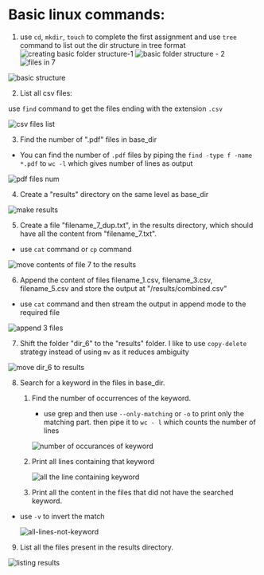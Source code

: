 # Basic linux commands:

1. use `cd`, `mkdir`, `touch` to complete the first assignment and use `tree` command to list out the dir structure in tree format
  ![creating basic folder structure-1](https://github.com/e9spagala/assignment/assets/167054006/3fafb2e4-d273-42d3-9d3a-7060501ebcf0)
![basic folder structure - 2](https://github.com/e9spagala/assignment/assets/167054006/571a6adb-8628-4b6d-aac7-a2d8d0353873)
![files in 7](https://github.com/e9spagala/assignment/assets/167054006/6d4a3e50-0743-464a-85af-03ce5745e1fa)

![basic structure](https://github.com/e9spagala/assignment/assets/167054006/b56f0890-476a-4c03-8a3e-b07475414a04)


2. List all csv files:

use `find` command to get the files ending with the extension `.csv`

![csv files list](https://github.com/e9spagala/assignment/assets/167054006/96cced1a-1982-4078-af2e-cfb3b2fe127e)


3. Find the number of ".pdf" files in base_dir

- You can find the number of `.pdf` files by piping the `find -type f -name *.pdf` to `wc -l` which gives number of lines as output
  
![pdf files num](https://github.com/e9spagala/assignment/assets/167054006/543bbb15-ae8b-4c94-b193-8942642e03d3)


4. Create a "results" directory on the same level as base_dir

![make results](https://github.com/e9spagala/assignment/assets/167054006/0459dd11-7abe-4c9f-82fd-2a9afc31327d)




5. Create a file "filename_7_dup.txt", in the results directory, which should have all the content from "filename_7.txt".

- use `cat` command or `cp` command 

![move contents of file 7 to the results](https://github.com/e9spagala/assignment/assets/167054006/139ec854-28d1-47e1-b242-dc55b16ef4c3)


6. Append the content of files filename_1.csv, filename_3.csv, filename_5.csv and store the output at "/results/combined.csv"

- use `cat` command and then stream the output in append mode to the required file

![append 3 files](https://github.com/e9spagala/assignment/assets/167054006/c319fa84-7cf0-4562-b0ec-cf4c66ca9e9c)


7. Shift the folder "dir_6" to the "results" folder.
I like to use `copy-delete` strategy instead of using `mv` as it reduces ambiguity

![move dir_6 to results](https://github.com/e9spagala/assignment/assets/167054006/a525f6c4-bd4f-4905-9d8d-3f1ecbd6ca6d)

8. Search for a keyword in the files in base_dir.

    1. Find the number of occurrences of the keyword.
       - use grep and then use `--only-matching` or `-o` to print only the matching part. then pipe it to `wc - l` which counts the number of lines
       
       ![number of occurances of keyword](https://github.com/e9spagala/assignment/assets/167054006/45517118-0568-40b2-bf3f-eaf5d4951bd6)

      
       
    2. Print all lines containing that keyword
  
       ![all the line containing keyword](https://github.com/e9spagala/assignment/assets/167054006/6f335e38-3cae-493d-8f99-4ad57d681e8f)
    
    
    3. Print all the content in the files that did
 not have the searched keyword.
  - use `-v` to invert the match

    ![all-lines-not-keyword](https://github.com/e9spagala/assignment/assets/167054006/d557ddde-25e9-42e7-a7c5-d8fff44822e4)

9. List all the files present in the results directory.
 
 ![listing results](https://github.com/e9spagala/assignment/assets/167054006/35a1d156-718f-4c51-9a12-4b00c72c9d2a)



